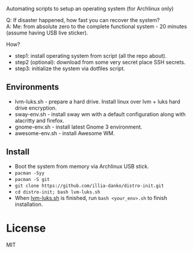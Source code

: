 Automating scripts to setup an operating system (for Archlinux only)

Q: If disaster happened, how fast you can recover the system?<br/>
A: Me: from absolute zero to the complete functional system - 20 minutes (assume
having USB live sticker).

How?

- step1: install operating system from script (all the repo about).
- step2 (optional): download from some very secret place SSH secrets.
- step3: initialize the system via dotfiles script.

## Environments

- lvm-luks.sh - prepare a hard drive. Install linux over lvm + luks hard
  drive encryption.
- sway-env.sh - install sway wm with a default configuration along with alacritty
  and firefox.
- gnome-env.sh - install latest Gnome 3 environment.
- awesome-env.sh - install Awesome WM.

## Install

- Boot the system from memory via Archlinux USB stick.
- `pacman -Syy`
- `pacman -S git`
- `git clone https://github.com/illia-danko/distro-init.git`
- `cd distro-init; bash lvm-luks.sh`
- When [lvm-luks.sh](/lvm-luks.sh) is finished, run `bash <your_env>.sh` to finish installation.

# License

MIT
